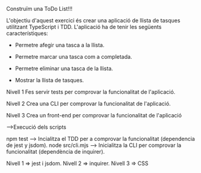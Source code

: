 Construïm una ToDo List!!!

L'objectiu d'aquest exercici és crear una aplicació de llista de tasques utilitzant TypeScript i TDD. L'aplicació ha de tenir les següents característiques:

- Permetre afegir una tasca a la llista.

- Permetre marcar una tasca com a completada.

- Permetre eliminar una tasca de la llista.

- Mostrar la llista de tasques.

Nivell 1
Fes servir tests per comprovar la funcionalitat de l'aplicació.

Nivell 2
Crea una CLI per comprovar la funcionalitat de l'aplicació.

Nivell 3
Crea un front-end per comprovar la funcionalitat de l'aplicació


-->Execució dels scripts

npm test    --> Incialitza el TDD per a comprovar la funcionalitat (dependencia de jest y jsdom).
node src/cli.mjs   --> Inicialitza la CLI per comprovar la funcionalitat (dependència de inquirer).



Nivell 1 => jest i jsdom.
Nivell 2 => inquirer.
Nivell 3 => CSS

